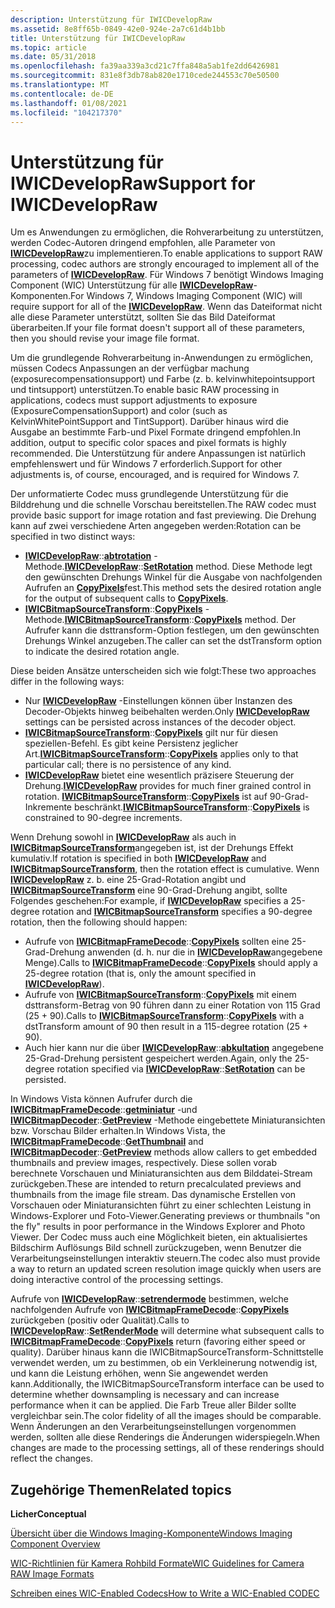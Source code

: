 ```yaml
---
description: Unterstützung für IWICDevelopRaw
ms.assetid: 8e8ff65b-0849-42e0-924e-2a7c61d4b1bb
title: Unterstützung für IWICDevelopRaw
ms.topic: article
ms.date: 05/31/2018
ms.openlocfilehash: fa39aa339a3cd21c7ffa848a5ab1fe2dd6426981
ms.sourcegitcommit: 831e8f3db78ab820e1710cede244553c70e50500
ms.translationtype: MT
ms.contentlocale: de-DE
ms.lasthandoff: 01/08/2021
ms.locfileid: "104217370"
---
```

# <a name="support-for-iwicdevelopraw"></a><span data-ttu-id="75940-103">Unterstützung für IWICDevelopRaw</span><span class="sxs-lookup"><span data-stu-id="75940-103">Support for IWICDevelopRaw</span></span>

<span data-ttu-id="75940-104">Um es Anwendungen zu ermöglichen, die Rohverarbeitung zu unterstützen, werden Codec-Autoren dringend empfohlen, alle Parameter von [**IWICDevelopRaw**](/windows/desktop/api/Wincodec/nn-wincodec-iwicdevelopraw)zu implementieren.</span><span class="sxs-lookup"><span data-stu-id="75940-104">To enable applications to support RAW processing, codec authors are strongly encouraged to implement all of the parameters of [**IWICDevelopRaw**](/windows/desktop/api/Wincodec/nn-wincodec-iwicdevelopraw).</span></span> <span data-ttu-id="75940-105">Für Windows 7 benötigt Windows Imaging Component (WIC) Unterstützung für alle [**IWICDevelopRaw**](/windows/desktop/api/Wincodec/nn-wincodec-iwicdevelopraw)-Komponenten.</span><span class="sxs-lookup"><span data-stu-id="75940-105">For Windows 7, Windows Imaging Component (WIC) will require support for all of the [**IWICDevelopRaw**](/windows/desktop/api/Wincodec/nn-wincodec-iwicdevelopraw).</span></span> <span data-ttu-id="75940-106">Wenn das Dateiformat nicht alle diese Parameter unterstützt, sollten Sie das Bild Dateiformat überarbeiten.</span><span class="sxs-lookup"><span data-stu-id="75940-106">If your file format doesn't support all of these parameters, then you should revise your image file format.</span></span>

<span data-ttu-id="75940-107">Um die grundlegende Rohverarbeitung in-Anwendungen zu ermöglichen, müssen Codecs Anpassungen an der verfügbar machung (exposurecompensationsupport) und Farbe (z. b. kelvinwhitepointsupport und tintsupport) unterstützen.</span><span class="sxs-lookup"><span data-stu-id="75940-107">To enable basic RAW processing in applications, codecs must support adjustments to exposure (ExposureCompensationSupport) and color (such as KelvinWhitePointSupport and TintSupport).</span></span> <span data-ttu-id="75940-108">Darüber hinaus wird die Ausgabe an bestimmte Farb-und Pixel Formate dringend empfohlen.</span><span class="sxs-lookup"><span data-stu-id="75940-108">In addition, output to specific color spaces and pixel formats is highly recommended.</span></span> <span data-ttu-id="75940-109">Die Unterstützung für andere Anpassungen ist natürlich empfehlenswert und für Windows 7 erforderlich.</span><span class="sxs-lookup"><span data-stu-id="75940-109">Support for other adjustments is, of course, encouraged, and is required for Windows 7.</span></span>

<span data-ttu-id="75940-110">Der unformatierte Codec muss grundlegende Unterstützung für die Bilddrehung und die schnelle Vorschau bereitstellen.</span><span class="sxs-lookup"><span data-stu-id="75940-110">The RAW codec must provide basic support for image rotation and fast previewing.</span></span> <span data-ttu-id="75940-111">Die Drehung kann auf zwei verschiedene Arten angegeben werden:</span><span class="sxs-lookup"><span data-stu-id="75940-111">Rotation can be specified in two distinct ways:</span></span>

-   <span data-ttu-id="75940-112">[**IWICDevelopRaw**](/windows/desktop/api/Wincodec/nn-wincodec-iwicdevelopraw)::[**abtrotation**](/windows/desktop/api/Wincodec/nf-wincodec-iwicdevelopraw-setrotation) -Methode.</span><span class="sxs-lookup"><span data-stu-id="75940-112">[**IWICDevelopRaw**](/windows/desktop/api/Wincodec/nn-wincodec-iwicdevelopraw)::[**SetRotation**](/windows/desktop/api/Wincodec/nf-wincodec-iwicdevelopraw-setrotation) method.</span></span> <span data-ttu-id="75940-113">Diese Methode legt den gewünschten Drehungs Winkel für die Ausgabe von nachfolgenden Aufrufen an [**CopyPixels**](/windows/desktop/api/Wincodec/nf-wincodec-iwicbitmapsource-copypixels)fest.</span><span class="sxs-lookup"><span data-stu-id="75940-113">This method sets the desired rotation angle for the output of subsequent calls to [**CopyPixels**](/windows/desktop/api/Wincodec/nf-wincodec-iwicbitmapsource-copypixels).</span></span>
-   <span data-ttu-id="75940-114">[**IWICBitmapSourceTransform**](/windows/desktop/api/Wincodec/nn-wincodec-iwicbitmapsourcetransform)::[**CopyPixels**](/windows/desktop/api/Wincodec/nf-wincodec-iwicbitmapsource-copypixels) -Methode.</span><span class="sxs-lookup"><span data-stu-id="75940-114">[**IWICBitmapSourceTransform**](/windows/desktop/api/Wincodec/nn-wincodec-iwicbitmapsourcetransform)::[**CopyPixels**](/windows/desktop/api/Wincodec/nf-wincodec-iwicbitmapsource-copypixels) method.</span></span> <span data-ttu-id="75940-115">Der Aufrufer kann die dsttransform-Option festlegen, um den gewünschten Drehungs Winkel anzugeben.</span><span class="sxs-lookup"><span data-stu-id="75940-115">The caller can set the dstTransform option to indicate the desired rotation angle.</span></span>

<span data-ttu-id="75940-116">Diese beiden Ansätze unterscheiden sich wie folgt:</span><span class="sxs-lookup"><span data-stu-id="75940-116">These two approaches differ in the following ways:</span></span>

-   <span data-ttu-id="75940-117">Nur [**IWICDevelopRaw**](/windows/desktop/api/Wincodec/nn-wincodec-iwicdevelopraw) -Einstellungen können über Instanzen des Decoder-Objekts hinweg beibehalten werden.</span><span class="sxs-lookup"><span data-stu-id="75940-117">Only [**IWICDevelopRaw**](/windows/desktop/api/Wincodec/nn-wincodec-iwicdevelopraw) settings can be persisted across instances of the decoder object.</span></span>
-   <span data-ttu-id="75940-118">[**IWICBitmapSourceTransform**](/windows/desktop/api/Wincodec/nn-wincodec-iwicbitmapsourcetransform)::[**CopyPixels**](/windows/desktop/api/Wincodec/nf-wincodec-iwicbitmapsourcetransform-copypixels) gilt nur für diesen speziellen-Befehl. Es gibt keine Persistenz jeglicher Art.</span><span class="sxs-lookup"><span data-stu-id="75940-118">[**IWICBitmapSourceTransform**](/windows/desktop/api/Wincodec/nn-wincodec-iwicbitmapsourcetransform)::[**CopyPixels**](/windows/desktop/api/Wincodec/nf-wincodec-iwicbitmapsourcetransform-copypixels) applies only to that particular call; there is no persistence of any kind.</span></span>
-   <span data-ttu-id="75940-119">[**IWICDevelopRaw**](/windows/desktop/api/Wincodec/nn-wincodec-iwicdevelopraw) bietet eine wesentlich präzisere Steuerung der Drehung.</span><span class="sxs-lookup"><span data-stu-id="75940-119">[**IWICDevelopRaw**](/windows/desktop/api/Wincodec/nn-wincodec-iwicdevelopraw) provides for much finer grained control in rotation.</span></span> <span data-ttu-id="75940-120">[**IWICBitmapSourceTransform**](/windows/desktop/api/Wincodec/nn-wincodec-iwicbitmapsourcetransform)::[**CopyPixels**](/windows/desktop/api/Wincodec/nf-wincodec-iwicbitmapsourcetransform-copypixels) ist auf 90-Grad-Inkremente beschränkt.</span><span class="sxs-lookup"><span data-stu-id="75940-120">[**IWICBitmapSourceTransform**](/windows/desktop/api/Wincodec/nn-wincodec-iwicbitmapsourcetransform)::[**CopyPixels**](/windows/desktop/api/Wincodec/nf-wincodec-iwicbitmapsourcetransform-copypixels) is constrained to 90-degree increments.</span></span>

<span data-ttu-id="75940-121">Wenn Drehung sowohl in [**IWICDevelopRaw**](/windows/desktop/api/Wincodec/nn-wincodec-iwicdevelopraw) als auch in [**IWICBitmapSourceTransform**](/windows/desktop/api/Wincodec/nn-wincodec-iwicbitmapsourcetransform)angegeben ist, ist der Drehungs Effekt kumulativ.</span><span class="sxs-lookup"><span data-stu-id="75940-121">If rotation is specified in both [**IWICDevelopRaw**](/windows/desktop/api/Wincodec/nn-wincodec-iwicdevelopraw) and [**IWICBitmapSourceTransform**](/windows/desktop/api/Wincodec/nn-wincodec-iwicbitmapsourcetransform), then the rotation effect is cumulative.</span></span> <span data-ttu-id="75940-122">Wenn [**IWICDevelopRaw**](/windows/desktop/api/Wincodec/nn-wincodec-iwicdevelopraw) z. b. eine 25-Grad-Rotation angibt und [**IWICBitmapSourceTransform**](/windows/desktop/api/Wincodec/nn-wincodec-iwicbitmapsourcetransform) eine 90-Grad-Drehung angibt, sollte Folgendes geschehen:</span><span class="sxs-lookup"><span data-stu-id="75940-122">For example, if [**IWICDevelopRaw**](/windows/desktop/api/Wincodec/nn-wincodec-iwicdevelopraw) specifies a 25-degree rotation and [**IWICBitmapSourceTransform**](/windows/desktop/api/Wincodec/nn-wincodec-iwicbitmapsourcetransform) specifies a 90-degree rotation, then the following should happen:</span></span>

-   <span data-ttu-id="75940-123">Aufrufe von [**IWICBitmapFrameDecode**](/windows/desktop/api/Wincodec/nn-wincodec-iwicbitmapframedecode)::[**CopyPixels**](/windows/desktop/api/Wincodec/nf-wincodec-iwicbitmapsource-copypixels) sollten eine 25-Grad-Drehung anwenden (d. h. nur die in [**IWICDevelopRaw**](/windows/desktop/api/Wincodec/nn-wincodec-iwicdevelopraw)angegebene Menge).</span><span class="sxs-lookup"><span data-stu-id="75940-123">Calls to [**IWICBitmapFrameDecode**](/windows/desktop/api/Wincodec/nn-wincodec-iwicbitmapframedecode)::[**CopyPixels**](/windows/desktop/api/Wincodec/nf-wincodec-iwicbitmapsource-copypixels) should apply a 25-degree rotation (that is, only the amount specified in [**IWICDevelopRaw**](/windows/desktop/api/Wincodec/nn-wincodec-iwicdevelopraw)).</span></span>
-   <span data-ttu-id="75940-124">Aufrufe von [**IWICBitmapSourceTransform**](/windows/desktop/api/Wincodec/nn-wincodec-iwicbitmapsourcetransform)::[**CopyPixels**](/windows/desktop/api/Wincodec/nf-wincodec-iwicbitmapsourcetransform-copypixels) mit einem dsttransform-Betrag von 90 führen dann zu einer Rotation von 115 Grad (25 + 90).</span><span class="sxs-lookup"><span data-stu-id="75940-124">Calls to [**IWICBitmapSourceTransform**](/windows/desktop/api/Wincodec/nn-wincodec-iwicbitmapsourcetransform)::[**CopyPixels**](/windows/desktop/api/Wincodec/nf-wincodec-iwicbitmapsourcetransform-copypixels) with a dstTransform amount of 90 then result in a 115-degree rotation (25 + 90).</span></span>
-   <span data-ttu-id="75940-125">Auch hier kann nur die über [**IWICDevelopRaw**](/windows/desktop/api/Wincodec/nn-wincodec-iwicdevelopraw)::[**abkultation**](/windows/desktop/api/Wincodec/nf-wincodec-iwicdevelopraw-setrotation) angegebene 25-Grad-Drehung persistent gespeichert werden.</span><span class="sxs-lookup"><span data-stu-id="75940-125">Again, only the 25-degree rotation specified via [**IWICDevelopRaw**](/windows/desktop/api/Wincodec/nn-wincodec-iwicdevelopraw)::[**SetRotation**](/windows/desktop/api/Wincodec/nf-wincodec-iwicdevelopraw-setrotation) can be persisted.</span></span>

<span data-ttu-id="75940-126">In Windows Vista können Aufrufer durch die [**IWICBitmapFrameDecode**](/windows/desktop/api/Wincodec/nn-wincodec-iwicbitmapframedecode)::[**getminiatur**](/windows/desktop/api/Wincodec/nf-wincodec-iwicbitmapframedecode-getthumbnail) -und [**IWICBitmapDecoder**](/windows/desktop/api/Wincodec/nn-wincodec-iwicbitmapdecoder)::[**GetPreview**](/windows/desktop/api/Wincodec/nf-wincodec-iwicbitmapdecoder-getpreview) -Methode eingebettete Miniaturansichten bzw. Vorschau Bilder erhalten.</span><span class="sxs-lookup"><span data-stu-id="75940-126">In Windows Vista, the [**IWICBitmapFrameDecode**](/windows/desktop/api/Wincodec/nn-wincodec-iwicbitmapframedecode)::[**GetThumbnail**](/windows/desktop/api/Wincodec/nf-wincodec-iwicbitmapframedecode-getthumbnail) and [**IWICBitmapDecoder**](/windows/desktop/api/Wincodec/nn-wincodec-iwicbitmapdecoder)::[**GetPreview**](/windows/desktop/api/Wincodec/nf-wincodec-iwicbitmapdecoder-getpreview) methods allow callers to get embedded thumbnails and preview images, respectively.</span></span> <span data-ttu-id="75940-127">Diese sollen vorab berechnete Vorschauen und Miniaturansichten aus dem Bilddatei-Stream zurückgeben.</span><span class="sxs-lookup"><span data-stu-id="75940-127">These are intended to return precalculated previews and thumbnails from the image file stream.</span></span> <span data-ttu-id="75940-128">Das dynamische Erstellen von Vorschauen oder Miniaturansichten führt zu einer schlechten Leistung in Windows-Explorer und Foto-Viewer.</span><span class="sxs-lookup"><span data-stu-id="75940-128">Generating previews or thumbnails "on the fly" results in poor performance in the Windows Explorer and Photo Viewer.</span></span> <span data-ttu-id="75940-129">Der Codec muss auch eine Möglichkeit bieten, ein aktualisiertes Bildschirm Auflösungs Bild schnell zurückzugeben, wenn Benutzer die Verarbeitungseinstellungen interaktiv steuern.</span><span class="sxs-lookup"><span data-stu-id="75940-129">The codec also must provide a way to return an updated screen resolution image quickly when users are doing interactive control of the processing settings.</span></span>

<span data-ttu-id="75940-130">Aufrufe von [**IWICDevelopRaw**](/windows/desktop/api/Wincodec/nn-wincodec-iwicdevelopraw)::[**setrendermode**](/windows/desktop/api/Wincodec/nf-wincodec-iwicdevelopraw-setrendermode) bestimmen, welche nachfolgenden Aufrufe von [**IWICBitmapFrameDecode**](/windows/desktop/api/Wincodec/nn-wincodec-iwicbitmapframedecode)::[**CopyPixels**](/windows/desktop/api/Wincodec/nf-wincodec-iwicbitmapsource-copypixels) zurückgeben (positiv oder Qualität).</span><span class="sxs-lookup"><span data-stu-id="75940-130">Calls to [**IWICDevelopRaw**](/windows/desktop/api/Wincodec/nn-wincodec-iwicdevelopraw)::[**SetRenderMode**](/windows/desktop/api/Wincodec/nf-wincodec-iwicdevelopraw-setrendermode) will determine what subsequent calls to [**IWICBitmapFrameDecode**](/windows/desktop/api/Wincodec/nn-wincodec-iwicbitmapframedecode)::[**CopyPixels**](/windows/desktop/api/Wincodec/nf-wincodec-iwicbitmapsource-copypixels) return (favoring either speed or quality).</span></span> <span data-ttu-id="75940-131">Darüber hinaus kann die IWICBitmapSourceTransform-Schnittstelle verwendet werden, um zu bestimmen, ob ein Verkleinerung notwendig ist, und kann die Leistung erhöhen, wenn Sie angewendet werden kann.</span><span class="sxs-lookup"><span data-stu-id="75940-131">Additionally, the IWICBitmapSourceTransform interface can be used to determine whether downsampling is necessary and can increase performance when it can be applied.</span></span> <span data-ttu-id="75940-132">Die Farb Treue aller Bilder sollte vergleichbar sein.</span><span class="sxs-lookup"><span data-stu-id="75940-132">The color fidelity of all the images should be comparable.</span></span> <span data-ttu-id="75940-133">Wenn Änderungen an den Verarbeitungseinstellungen vorgenommen werden, sollten alle diese Renderings die Änderungen widerspiegeln.</span><span class="sxs-lookup"><span data-stu-id="75940-133">When changes are made to the processing settings, all of these renderings should reflect the changes.</span></span>

## <a name="related-topics"></a><span data-ttu-id="75940-134">Zugehörige Themen</span><span class="sxs-lookup"><span data-stu-id="75940-134">Related topics</span></span>

<dl> <dt>

<span data-ttu-id="75940-135">**Licher**</span><span class="sxs-lookup"><span data-stu-id="75940-135">**Conceptual**</span></span>
</dt> <dt>

[<span data-ttu-id="75940-136">Übersicht über die Windows Imaging-Komponente</span><span class="sxs-lookup"><span data-stu-id="75940-136">Windows Imaging Component Overview</span></span>](-wic-about-windows-imaging-codec.md)
</dt> <dt>

[<span data-ttu-id="75940-137">WIC-Richtlinien für Kamera Rohbild Formate</span><span class="sxs-lookup"><span data-stu-id="75940-137">WIC Guidelines for Camera RAW Image Formats</span></span>](-wic-rawguidelines.md)
</dt> <dt>

[<span data-ttu-id="75940-138">Schreiben eines WIC-Enabled Codecs</span><span class="sxs-lookup"><span data-stu-id="75940-138">How to Write a WIC-Enabled CODEC</span></span>](-wic-howtowriteacodec.md)
</dt> </dl>

 

 



